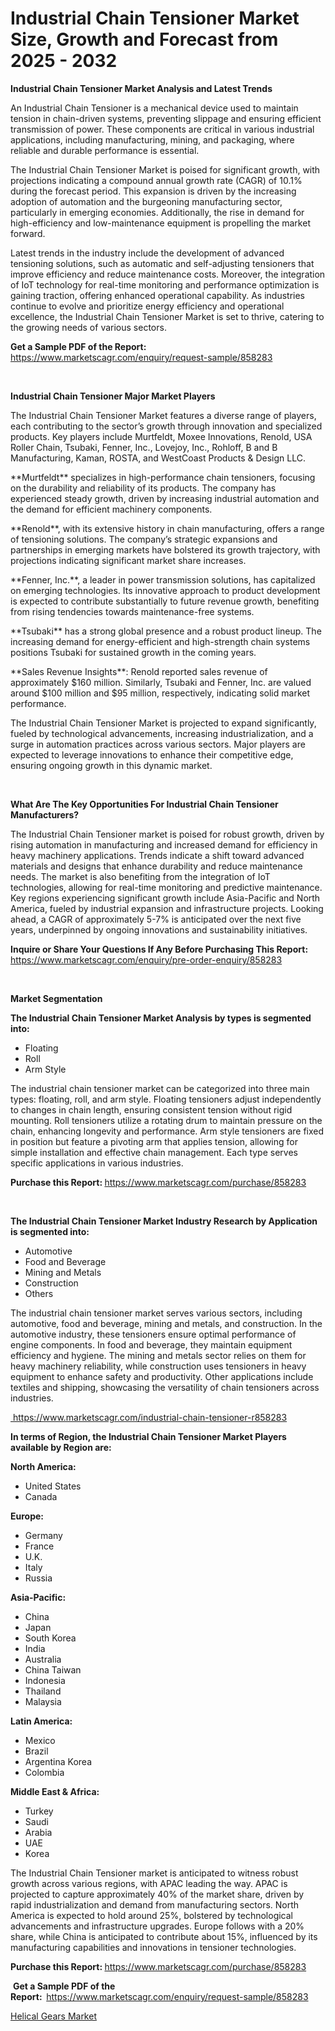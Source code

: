 <p><h1>Industrial Chain Tensioner Market Size, Growth and Forecast from 2025 - 2032</h1></p><p><strong>Industrial Chain Tensioner Market Analysis and Latest Trends</strong></p>
<p><p>An Industrial Chain Tensioner is a mechanical device used to maintain tension in chain-driven systems, preventing slippage and ensuring efficient transmission of power. These components are critical in various industrial applications, including manufacturing, mining, and packaging, where reliable and durable performance is essential.</p><p>The Industrial Chain Tensioner Market is poised for significant growth, with projections indicating a compound annual growth rate (CAGR) of 10.1% during the forecast period. This expansion is driven by the increasing adoption of automation and the burgeoning manufacturing sector, particularly in emerging economies. Additionally, the rise in demand for high-efficiency and low-maintenance equipment is propelling the market forward.</p><p>Latest trends in the industry include the development of advanced tensioning solutions, such as automatic and self-adjusting tensioners that improve efficiency and reduce maintenance costs. Moreover, the integration of IoT technology for real-time monitoring and performance optimization is gaining traction, offering enhanced operational capability. As industries continue to evolve and prioritize energy efficiency and operational excellence, the Industrial Chain Tensioner Market is set to thrive, catering to the growing needs of various sectors.</p></p>
<p><strong>Get a Sample PDF of the Report:&nbsp;</strong> <a href="https://www.marketscagr.com/enquiry/request-sample/858283?utm_campaign=2003&utm_medium=2&utm_source=Github&utm_content=ia&utm_term=17022025&utm_id=industrial-chain-tensioner">https://www.marketscagr.com/enquiry/request-sample/858283</a></p>
<p>&nbsp;</p>
<p><strong>Industrial Chain Tensioner Major Market Players</strong></p>
<p><p>The Industrial Chain Tensioner Market features a diverse range of players, each contributing to the sector’s growth through innovation and specialized products. Key players include Murtfeldt, Moxee Innovations, Renold, USA Roller Chain, Tsubaki, Fenner, Inc., Lovejoy, Inc., Rohloff, B and B Manufacturing, Kaman, ROSTA, and WestCoast Products & Design LLC.</p><p>**Murtfeldt** specializes in high-performance chain tensioners, focusing on the durability and reliability of its products. The company has experienced steady growth, driven by increasing industrial automation and the demand for efficient machinery components.</p><p>**Renold**, with its extensive history in chain manufacturing, offers a range of tensioning solutions. The company’s strategic expansions and partnerships in emerging markets have bolstered its growth trajectory, with projections indicating significant market share increases.</p><p>**Fenner, Inc.**, a leader in power transmission solutions, has capitalized on emerging technologies. Its innovative approach to product development is expected to contribute substantially to future revenue growth, benefiting from rising tendencies towards maintenance-free systems.</p><p>**Tsubaki** has a strong global presence and a robust product lineup. The increasing demand for energy-efficient and high-strength chain systems positions Tsubaki for sustained growth in the coming years.</p><p>**Sales Revenue Insights**: Renold reported sales revenue of approximately $160 million. Similarly, Tsubaki and Fenner, Inc. are valued around $100 million and $95 million, respectively, indicating solid market performance.</p><p>The Industrial Chain Tensioner Market is projected to expand significantly, fueled by technological advancements, increasing industrialization, and a surge in automation practices across various sectors. Major players are expected to leverage innovations to enhance their competitive edge, ensuring ongoing growth in this dynamic market.</p></p>
<p>&nbsp;</p>
<p><strong>What Are The Key Opportunities For Industrial Chain Tensioner Manufacturers?</strong></p>
<p><p>The Industrial Chain Tensioner market is poised for robust growth, driven by rising automation in manufacturing and increased demand for efficiency in heavy machinery applications. Trends indicate a shift toward advanced materials and designs that enhance durability and reduce maintenance needs. The market is also benefiting from the integration of IoT technologies, allowing for real-time monitoring and predictive maintenance. Key regions experiencing significant growth include Asia-Pacific and North America, fueled by industrial expansion and infrastructure projects. Looking ahead, a CAGR of approximately 5-7% is anticipated over the next five years, underpinned by ongoing innovations and sustainability initiatives.</p></p>
<p><strong>Inquire or Share Your Questions If Any Before Purchasing This Report:</strong> <a href="https://www.marketscagr.com/enquiry/pre-order-enquiry/858283?utm_campaign=2003&utm_medium=2&utm_source=Github&utm_content=ia&utm_term=17022025&utm_id=industrial-chain-tensioner">https://www.marketscagr.com/enquiry/pre-order-enquiry/858283</a></p>
<p>&nbsp;</p>
<p><strong>Market Segmentation</strong></p>
<p><strong>The Industrial Chain Tensioner Market Analysis by types is segmented into:</strong></p>
<p><ul><li>Floating</li><li>Roll</li><li>Arm Style</li></ul></p>
<p><p>The industrial chain tensioner market can be categorized into three main types: floating, roll, and arm style. Floating tensioners adjust independently to changes in chain length, ensuring consistent tension without rigid mounting. Roll tensioners utilize a rotating drum to maintain pressure on the chain, enhancing longevity and performance. Arm style tensioners are fixed in position but feature a pivoting arm that applies tension, allowing for simple installation and effective chain management. Each type serves specific applications in various industries.</p></p>
<p><strong>Purchase this Report:&nbsp;</strong><a href="https://www.marketscagr.com/purchase/858283?utm_campaign=2003&utm_medium=2&utm_source=Github&utm_content=ia&utm_term=17022025&utm_id=industrial-chain-tensioner">https://www.marketscagr.com/purchase/858283</a></p>
<p>&nbsp;</p>
<p><strong>The Industrial Chain Tensioner Market Industry Research by Application is segmented into:</strong></p>
<p><ul><li>Automotive</li><li>Food and Beverage</li><li>Mining and Metals</li><li>Construction</li><li>Others</li></ul></p>
<p><p>The industrial chain tensioner market serves various sectors, including automotive, food and beverage, mining and metals, and construction. In the automotive industry, these tensioners ensure optimal performance of engine components. In food and beverage, they maintain equipment efficiency and hygiene. The mining and metals sector relies on them for heavy machinery reliability, while construction uses tensioners in heavy equipment to enhance safety and productivity. Other applications include textiles and shipping, showcasing the versatility of chain tensioners across industries.</p></p>
<p><a href="https://www.marketscagr.com/industrial-chain-tensioner-r858283?utm_campaign=2003&utm_medium=2&utm_source=Github&utm_content=ia&utm_term=17022025&utm_id=industrial-chain-tensioner">&nbsp;https://www.marketscagr.com/industrial-chain-tensioner-r858283</a></p>
<p><strong>In terms of Region, the Industrial Chain Tensioner Market Players available by Region are:</strong></p>
<p>
    <p> <strong> North America: </strong>
        <ul>
            <li>United States</li>
            <li>Canada</li>
        </ul>
        </p> 
    <p> <strong> Europe: </strong>
        <ul>
            <li>Germany</li>
            <li>France</li>
            <li>U.K.</li>
            <li>Italy</li>
            <li>Russia</li>
        </ul>
        </p> 
    <p> <strong> Asia-Pacific: </strong>
        <ul>
            <li>China</li>
            <li>Japan</li>
            <li>South Korea</li>
            <li>India</li>
            <li>Australia</li>
            <li>China Taiwan</li>
            <li>Indonesia</li>
            <li>Thailand</li>
            <li>Malaysia</li>
        </ul>
        </p> 
    <p> <strong> Latin America: </strong>
        <ul>
            <li>Mexico</li>
            <li>Brazil</li>
            <li>Argentina Korea</li>
            <li>Colombia</li>
        </ul>
        </p> 
    <p> <strong> Middle East & Africa: </strong>
        <ul>
            <li>Turkey</li>
            <li>Saudi</li>
            <li>Arabia</li>
            <li>UAE</li>
            <li>Korea</li>
        </ul>
    </p>
    </p>
<p><p>The Industrial Chain Tensioner market is anticipated to witness robust growth across various regions, with APAC leading the way. APAC is projected to capture approximately 40% of the market share, driven by rapid industrialization and demand from manufacturing sectors. North America is expected to hold around 25%, bolstered by technological advancements and infrastructure upgrades. Europe follows with a 20% share, while China is anticipated to contribute about 15%, influenced by its manufacturing capabilities and innovations in tensioner technologies.</p></p>
<p><strong>Purchase this Report: </strong><a href="https://www.marketscagr.com/purchase/858283?utm_campaign=2003&utm_medium=2&utm_source=Github&utm_content=ia&utm_term=17022025&utm_id=industrial-chain-tensioner">https://www.marketscagr.com/purchase/858283</a></p>
<p>&nbsp;<strong>Get a Sample PDF of the Report:&nbsp;&nbsp;</strong><a href="https://www.marketscagr.com/enquiry/request-sample/858283?utm_campaign=2003&utm_medium=2&utm_source=Github&utm_content=ia&utm_term=17022025&utm_id=industrial-chain-tensioner">https://www.marketscagr.com/enquiry/request-sample/858283</a></p>
<p><strong></strong></p>
<p><p><a href="https://github.com/mauripalmi/Market-Research-Report-List-6/blob/main/helical-gears-market.md?utm_campaign=2003&utm_medium=2&utm_source=Github&utm_content=ia&utm_term=17022025&utm_id=industrial-chain-tensioner">Helical Gears Market</a></p></p>